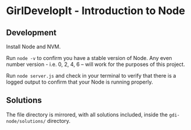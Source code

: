 # GirlDevelopIt - Introduction to Node

## Development
Install Node and NVM.

Run `node -v` to confirm you have a stable version of Node. Any even number version - i.e. 0, 2, 4, 6 – will work for the purposes of this project.

Run `node server.js` and check in your terminal to verify that there is a logged output to confirm that your Node is running properly.

## Solutions
The file directory is mirrored, with all solutions included, inside the `gdi-node/solutions/` directory.

